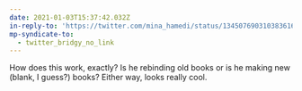 ```yaml
---
date: 2021-01-03T15:37:42.032Z
in-reply-to: 'https://twitter.com/mina_hamedi/status/1345076903103836160?s=19'
mp-syndicate-to:
  - twitter_bridgy_no_link
---
```


How does this work, exactly? Is he rebinding old books or is he making new (blank, I guess?) books? Either way, looks really cool.
